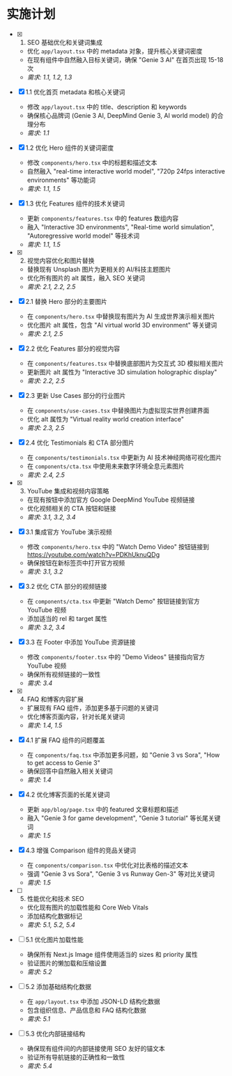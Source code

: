 # 实施计划

- [x] 1. SEO 基础优化和关键词集成
  - 优化 `app/layout.tsx` 中的 metadata 对象，提升核心关键词密度
  - 在现有组件中自然融入目标关键词，确保 "Genie 3 AI" 在首页出现 15-18 次
  - _需求: 1.1, 1.2, 1.3_

- [x] 1.1 优化首页 metadata 和核心关键词
  - 修改 `app/layout.tsx` 中的 title、description 和 keywords
  - 确保核心品牌词 (Genie 3 AI, DeepMind Genie 3, AI world model) 的合理分布
  - _需求: 1.1_

- [x] 1.2 优化 Hero 组件的关键词密度
  - 修改 `components/hero.tsx` 中的标题和描述文本
  - 自然融入 "real-time interactive world model", "720p 24fps interactive environments" 等功能词
  - _需求: 1.1, 1.5_

- [x] 1.3 优化 Features 组件的技术关键词
  - 更新 `components/features.tsx` 中的 features 数组内容
  - 融入 "Interactive 3D environments", "Real-time world simulation", "Autoregressive world model" 等技术词
  - _需求: 1.1, 1.5_

- [x] 2. 视觉内容优化和图片替换
  - 替换现有 Unsplash 图片为更相关的 AI/科技主题图片
  - 优化所有图片的 alt 属性，融入 SEO 关键词
  - _需求: 2.1, 2.2, 2.5_

- [x] 2.1 替换 Hero 部分的主要图片
  - 在 `components/hero.tsx` 中替换现有图片为 AI 生成世界演示相关图片
  - 优化图片 alt 属性，包含 "AI virtual world 3D environment" 等关键词
  - _需求: 2.1, 2.5_

- [x] 2.2 优化 Features 部分的视觉内容
  - 在 `components/features.tsx` 中替换底部图片为交互式 3D 模拟相关图片
  - 更新图片 alt 属性为 "Interactive 3D simulation holographic display"
  - _需求: 2.2, 2.5_

- [x] 2.3 更新 Use Cases 部分的行业图片
  - 在 `components/use-cases.tsx` 中替换图片为虚拟现实世界创建界面
  - 优化 alt 属性为 "Virtual reality world creation interface"
  - _需求: 2.3, 2.5_

- [x] 2.4 优化 Testimonials 和 CTA 部分图片
  - 在 `components/testimonials.tsx` 中更新为 AI 技术神经网络可视化图片
  - 在 `components/cta.tsx` 中使用未来数字环境全息元素图片
  - _需求: 2.4, 2.5_

- [x] 3. YouTube 集成和视频内容策略
  - 在现有按钮中添加官方 Google DeepMind YouTube 视频链接
  - 优化视频相关的 CTA 按钮和链接
  - _需求: 3.1, 3.2, 3.4_

- [x] 3.1 集成官方 YouTube 演示视频
  - 修改 `components/hero.tsx` 中的 "Watch Demo Video" 按钮链接到 https://youtube.com/watch?v=PDKhUknuQDg
  - 确保按钮在新标签页中打开官方视频
  - _需求: 3.1, 3.2_

- [x] 3.2 优化 CTA 部分的视频链接
  - 在 `components/cta.tsx` 中更新 "Watch Demo" 按钮链接到官方 YouTube 视频
  - 添加适当的 rel 和 target 属性
  - _需求: 3.2, 3.4_

- [x] 3.3 在 Footer 中添加 YouTube 资源链接
  - 修改 `components/footer.tsx` 中的 "Demo Videos" 链接指向官方 YouTube 视频
  - 确保所有视频链接的一致性
  - _需求: 3.4_

- [x] 4. FAQ 和博客内容扩展
  - 扩展现有 FAQ 组件，添加更多基于问题的关键词
  - 优化博客页面内容，针对长尾关键词
  - _需求: 1.4, 1.5_

- [x] 4.1 扩展 FAQ 组件的问题覆盖
  - 在 `components/faq.tsx` 中添加更多问题，如 "Genie 3 vs Sora", "How to get access to Genie 3"
  - 确保回答中自然融入相关关键词
  - _需求: 1.4_

- [x] 4.2 优化博客页面的长尾关键词
  - 更新 `app/blog/page.tsx` 中的 featured 文章标题和描述
  - 融入 "Genie 3 for game development", "Genie 3 tutorial" 等长尾关键词
  - _需求: 1.5_

- [x] 4.3 增强 Comparison 组件的竞品关键词
  - 在 `components/comparison.tsx` 中优化对比表格的描述文本
  - 强调 "Genie 3 vs Sora", "Genie 3 vs Runway Gen-3" 等对比关键词
  - _需求: 1.5_

- [ ] 5. 性能优化和技术 SEO
  - 优化现有图片的加载性能和 Core Web Vitals
  - 添加结构化数据标记
  - _需求: 5.1, 5.2, 5.4_

- [ ] 5.1 优化图片加载性能
  - 确保所有 Next.js Image 组件使用适当的 sizes 和 priority 属性
  - 验证图片的懒加载和压缩设置
  - _需求: 5.2_

- [ ] 5.2 添加基础结构化数据
  - 在 `app/layout.tsx` 中添加 JSON-LD 结构化数据
  - 包含组织信息、产品信息和 FAQ 结构化数据
  - _需求: 5.1_

- [ ] 5.3 优化内部链接结构
  - 确保现有组件间的内部链接使用 SEO 友好的锚文本
  - 验证所有导航链接的正确性和一致性
  - _需求: 5.4_